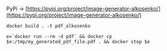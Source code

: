 PyPi -> [https://pypi.org/project/image-generator-alkosenko/](https://pypi.org/project/image-generator-alkosenko/)


```shell
docker build . -t pdf_alkosenko
```

```shell
e=`docker run --rm -d pdf` && docker cp $e:/tmp/my_generated_pdf_file.pdf . && docker stop $e
```